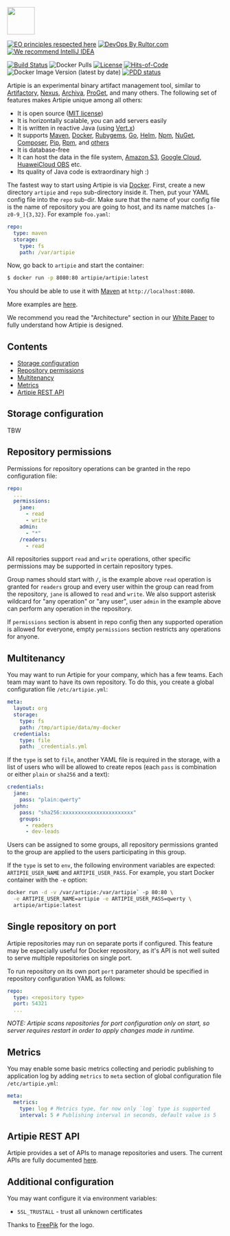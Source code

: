 <img src="https://www.artipie.com/logo.svg" width="64px" height="64px"/>

[![EO principles respected here](https://www.elegantobjects.org/badge.svg)](https://www.elegantobjects.org)
[![DevOps By Rultor.com](http://www.rultor.com/b/artipie/artipie)](http://www.rultor.com/p/artipie/artipie)
[![We recommend IntelliJ IDEA](https://www.elegantobjects.org/intellij-idea.svg)](https://www.jetbrains.com/idea/)

[![Build Status](https://img.shields.io/travis/artipie/artipie/master.svg)](https://travis-ci.org/artipie/artipie)
![Docker Pulls](https://img.shields.io/docker/pulls/artipie/artipie)
[![License](https://img.shields.io/badge/license-MIT-green.svg)](https://github.com/artipie/artipie/blob/master/LICENSE.txt)
[![Hits-of-Code](https://hitsofcode.com/github/artipie/artipie)](https://hitsofcode.com/view/github/artipie/artipie)
![Docker Image Version (latest by date)](https://img.shields.io/docker/v/artipie/artipie?label=DockerHub&sort=date)
[![PDD status](http://www.0pdd.com/svg?name=artipie/artipie)](http://www.0pdd.com/p?name=artipie/artipie)

Artipie is an experimental binary artifact management tool, similar to
[Artifactory](https://jfrog.com/artifactory/),
[Nexus](https://www.sonatype.com/product-nexus-repository),
[Archiva](https://archiva.apache.org/),
[ProGet](https://inedo.com/proget),
and many others.
The following set of features makes Artipie unique among all others:

  * It is open source ([MIT license](https://github.com/artipie/artipie/blob/master/LICENSE.txt))
  * It is horizontally scalable, you can add servers easily
  * It is written in reactive Java (using [Vert.x](https://vertx.io/))
  * It supports
    [Maven](./examples/maven),
    [Docker](./examples/docker),
    [Rubygems](./examples/gem),
    [Go](./examples/go),
    [Helm](./examples/helm),
    [Npm](./examples/npm),
    [NuGet](./examples/nuget),
    [Composer](./examples/php),
    [Pip](./examples/pypi),
    [Rpm](./examples/rpm),
    and [others](./examples)
  * It is database-free
  * It can host the data in the file system,
    [Amazon S3](https://aws.amazon.com/s3/),
    [Google Cloud](https://cloud.google.com/products/storage/),
    [HuaweiCloud OBS](https://www.huaweicloud.com/en-us/product/obs.html) etc.
  * Its quality of Java code is extraordinary high :)

The fastest way to start using Artipie is via
[Docker](https://docs.docker.com/get-docker/). First,
create a new directory `artipie` and `repo` sub-directory inside it. Then, put your
YAML config file into the `repo` sub-dir. Make sure that the name of your config file
is the name of repository you are going to host, and its name matches `[a-z0-9_]{3,32}`.
For example `foo.yaml`:

```yaml
repo:
  type: maven
  storage:
    type: fs
    path: /var/artipie
```

Now, go back to `artipie` and start the container:

```bash
$ docker run -p 8080:80 artipie/artipie:latest
```

You should be able to use it with [Maven](https://maven.apache.org/)
at `http://localhost:8080`.

More examples are [here](./examples).

We recommend you read the "Architecture" section in our
[White Paper](https://github.com/artipie/white-paper) to fully
understand how Artipie is designed.

## Contents

- [Storage configuration](#storage-configuration)
- [Repository permissions](#repository-permissions)
- [Multitenancy](#multitenancy)
- [Metrics](#metrics)
- [Artipie REST API](#artipie-rest-api)

## Storage configuration

TBW

## Repository permissions

Permissions for repository operations can be granted in the repo configuration file:
```yaml
repo:
  ...
  permissions:
    jane:
      - read
      - write
    admin:
      - "*"
    /readers:
      - read
```

All repositories support `read` and `write` operations, other specific permissions may be supported 
in certain repository types.

Group names should start with `/`, is the example above `read` operation is granted for `readers` group 
and every user within the group can read from the repository, `jane` is allowed to `read` and `write`.
We also support asterisk wildcard for "any operation" or "any user", user `admin` in the example above 
can perform any operation in the repository.

If `permissions` section is absent in repo config then any supported operation is allowed for everyone,
empty `permissions` section restricts any operations for anyone.

## Multitenancy

You may want to run Artipie for your company, which has a few teams.
Each team may want to have its own repository. To do this, you create
a global configuration file `/etc/artipie.yml`:

```yaml
meta:
  layout: org
  storage:
    type: fs
    path: /tmp/artipie/data/my-docker
  credentials:
    type: file
    path: _credentials.yml
```

If the `type` is set to `file`, another YAML file is required in the storage, with
a list of users who will be allowed to create repos
(each `pass` is combination or either `plain` or `sha256` and a text):

```yaml
credentials:
  jane:
    pass: "plain:qwerty"
  john:
    pass: "sha256:xxxxxxxxxxxxxxxxxxxxxxx"
    groups:
      - readers
      - dev-leads
```
Users can be assigned to some groups, all repository permissions granted to the group are applied 
to the users participating in this group.

If the `type` is set to `env`, the following environment variables are expected:
`ARTIPIE_USER_NAME` and `ARTIPIE_USER_PASS`. For example, you start
Docker container with the `-e` option:

```bash
docker run -d -v /var/artipie:/var/artipie` -p 80:80 \
  -e ARTIPIE_USER_NAME=artipie -e ARTIPIE_USER_PASS=qwerty \
  artipie/artipie:latest
```

## Single repository on port

Artipie repositories may run on separate ports if configured.
This feature may be especially useful for Docker repository,
as it's API is not well suited to serve multiple repositories on single port.

To run repository on its own port 
`port` parameter should be specified in repository configuration YAML as follows:

```yaml
repo:
  type: <repository type>
  port: 54321
  ...
```

*NOTE: Artipie scans repositories for port configuration only on start, 
so server requires restart in order to apply changes made in runtime.* 

## Metrics

You may enable some basic metrics collecting and periodic publishing to application log
by adding `metrics` to `meta` section of global configuration file `/etc/artipie.yml`:

```yaml
meta:
  metrics:
    type: log # Metrics type, for now only `log` type is supported
    interval: 5 # Publishing interval in seconds, default value is 5
```

## Artipie REST API

Artipie provides a set of APIs to manage repositories and users.  The current APIs are fully documented [here](./REST_API.md).

## Additional configuration

You may want configure it via environment variables:

  - `SSL_TRUSTALL` - trust all unknown certificates

Thanks to [FreePik](https://www.freepik.com/free-photos-vectors/party) for the logo.

